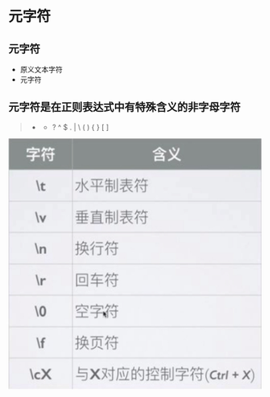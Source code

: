 # 元字符

## 元字符

 * 原义文本字符
 * 元字符

## 元字符是在正则表达式中有特殊含义的非字母字符

> * + ? ^ $ . | \ ( ) { } [ ]

![](img/2016-11-30_214248.jpg)
